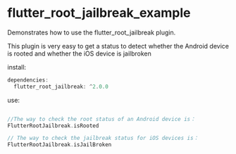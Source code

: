 # flutter_root_jailbreak_example

Demonstrates how to use the flutter_root_jailbreak plugin.

This plugin is very easy to get a status to detect whether the Android device is rooted and whether
the iOS device is jailbroken

install: 
```dart
dependencies:
  flutter_root_jailbreak: ^2.0.0
```

use:

```dart

//The way to check the root status of an Android device is：
FlutterRootJailbreak.isRooted

// The way to check the jailbreak status for iOS devices is：
FlutterRootJailbreak.isJailBroken

```